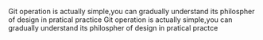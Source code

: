 Git operation is actually simple,you can gradually understand its philospher of design in pratical practice
Git operation is actually simple,you can gradually understand its philospher of design in pratical practce
